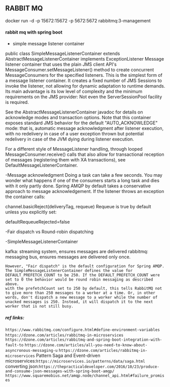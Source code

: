 ## RABBIT MQ
docker run -d -p 15672:15672 -p 5672:5672 rabbitmq:3-management 

#### rabbit mq with spring boot

- simple message listener container

public class SimpleMessageListenerContainer
extends AbstractMessageListenerContainer
implements ExceptionListener
Message listener container that uses the plain JMS client API's MessageConsumer.setMessageListener() method to create concurrent MessageConsumers for the specified listeners.
This is the simplest form of a message listener container. It creates a fixed number of JMS Sessions to invoke the listener, not allowing for dynamic adaptation to runtime demands. Its main advantage is its low level of complexity and the minimum requirements on the JMS provider: Not even the ServerSessionPool facility is required.

See the AbstractMessageListenerContainer javadoc for details on acknowledge modes and transaction options. Note that this container exposes standard JMS behavior for the default "AUTO_ACKNOWLEDGE" mode: that is, automatic message acknowledgment after listener execution, with no redelivery in case of a user exception thrown but potential redelivery in case of the JVM dying during listener execution.

For a different style of MessageListener handling, through looped MessageConsumer.receive() calls that also allow for transactional reception of messages (registering them with XA transactions), see DefaultMessageListenerContainer.


-Message acknowledgment
Doing a task can take a few seconds. You may wonder what happens if one of the consumers starts a long task and dies with it only partly done. Spring AMQP by default takes a conservative approach to message acknowledgement. If the listener throws an exception the container calls:

channel.basicReject(deliveryTag, requeue)
Requeue is true by default unless you explicitly set:

defaultRequeueRejected=false

-Fair dispatch vs Round-robin dispatching
  
  -SimpleMessageListenerContainer

kafka: streaming system, ensures messages are delivered
rabbitmq: messaging bus, ensures messages are delivered only once.

```
However, "Fair dispatch" is the default configuration for Spring AMQP. The SimpleMessageListenerContainer defines the value for DEFAULT_PREFETCH_COUNT to be 250. If the DEFAULT_PREFETCH_COUNT were set to 0 the behavior would be round robin messaging as described above.
with the prefetchCount set to 250 by default, this tells RabbitMQ not to give more than 250 messages to a worker at a time. Or, in other words, don't dispatch a new message to a worker while the number of unacked messages is 250. Instead, it will dispatch it to the next worker that is not still busy.

```

##### ref links:
`https://www.rabbitmq.com/configure.html#define-environment-variables`
`https://dzone.com/articles/rabbitmq-in-microservices`
` https://dzone.com/articles/rabbitmq-and-spring-boot-integration-with-fault-to`
`https://dzone.com/articles/all-you-need-to-know-about-asyncronous-messaging-u`
`https://dzone.com/articles/rabbitmq-in-microservices`
Pattern Saga and Event-driven microservices:`https://microservices.io/patterns/data/saga.html`
converting json:`https://thepracticaldeveloper.com/2016/10/23/produce-and-consume-json-messages-with-spring-boot-amqp/`
`https://www.squaremobius.net/amqp.node/channel_api.html#failure_promises`




